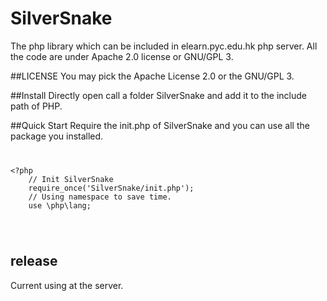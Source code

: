 SilverSnake
============

The php library which can be included in elearn.pyc.edu.hk php server.
All the code are under Apache 2.0 license or GNU/GPL 3. 

##LICENSE
You may pick the Apache License 2.0 or the GNU/GPL 3.

##Install
Directly open call a folder SilverSnake and add it to the include path of PHP.

##Quick Start
Require the init.php of SilverSnake and you can use all the package you installed.
<code>
<pre>
&lt;?php
	// Init SilverSnake
	require_once('SilverSnake/init.php');
	// Using namespace to save time.
	use \php\lang;
</pre>
</code>

## release
Current using at the server.
